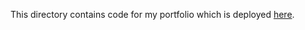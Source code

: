 This directory contains code for my portfolio which is deployed [here](http://cthakur-sps-summer20.appspot.com/).
